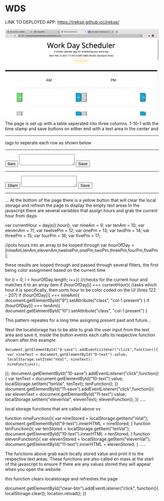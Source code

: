 # WDS

LINK TO DEPLOYED APP: https://jrekse.github.io/Jrekse/

![Alt text](screenShot.jpg)

The page is set up with a table seperated into three columns. 1-10-1 with the time stamp and save buttons on either end with a text area in the center and <hr> tags to seperate each row as shown below

<table>
    <hr>
    <div class="row">
        <button class="col-1 hour" id="9">9am</button>
        <textarea class="col-10 description" id="9-text"></textarea>
        <button class="col-1 saveBtn" id="9-save">Save</button>
    </div>
    <hr>
    <div class="row">
        <button class="col-1 hour" id="10">10am</button>
        <textarea class="col-10 description" id="10-text"></textarea>
        <button class="col-1 saveBtn" id="10-save">Save</button>
    </div>
    <hr>
    ...
At the bottom of the page there is a yellow button that will clear the local storage and refresh the page to display the empty text areas
In the javascript there are several variables that assign hours and grab the current hour from dayjs

 var currentHour = dayjs().hour();
 var nineAm = 9;
 var tenAm = 10;
 var elevenAm = 11;
 var twelvePm = 12;
 var onePm = 13;
 var twoPm = 14;
 var threePm = 15;
 var fourPm = 16;
 var fivePm = 17;

 //puts hours into an array to be looped through
 var hourOfDay = [nineAm,tenAm,elevenAm,twelvePm,onePm,twoPm,threePm,fourPm,fivePm];

 these results are looped through and passed through several filters, the first being color assignment based on the current time

 for (i = 0; i < hourOfDay.length; i++){
   //checks for the current hour and matches it to an array item
   if (hourOfDay[i] === currentHour){
     //asks which hour it is specifically, then sorts hour to be color coded on the UI (lines 122 - 207)
     if (hourOfDay[i] === nineAm){
       document.getElementById("9").setAttribute("class", "col-1 present")
     }
     if (hourOfDay[i] === tenAm){
       document.getElementById("10").setAttribute("class", "col-1 present")
     }
     

This pattern repeates for a long time assigning present past and future...

Next the localstorage has to be able to grab the user input from the text area and save it, inside the button events each calls its respective function shown after this example

    document.getElementById("9-save").addEventListener("click",function(){
     var nineText = document.getElementById("9-text").value;
     localStorage.setItem("nVal", nineText);
     nineFunction();
   });
   document.getElementById("10-save").addEventListener("click",function(){
     var tenText = document.getElementById("10-text").value;
     localStorage.setItem("tenVal", tenText);
     tenFunction();
   })
   document.getElementById("11-save").addEventListener("click",function(){
     var elevenText = document.getElementById("11-text").value;
     localStorage.setItem("elevenVal", elevenText);
     elevenFunction();
   })
   .....

local storage functions that are called above vv

function nineFunction(){
     var nineStored = localStorage.getItem("nVal");
     document.getElementById("9-text").innerHTML = nineStored;
   }
   function tenFunction(){
     var tenStored = localStorage.getItem("tenVal");
     document.getElementById("10-text").innerHTML = tenStored;
   }
   function elevenFunction(){
     var elevenStored = localStorage.getItem("elevenVal");
     document.getElementById("11-text").innerHTML = elevenStored;
   }
   .....

   The functions above grab each locally stored value and print it to the respective text areas. These functions are also called en mass at the start of the javascript to ensure if there are any values stored they will appear when you open the website.

  this function clears localstorage and refreshes the page

   document.getElementById("clear-btn").addEventListener("click", function(){
     localStorage.clear();
     location.reload();
   })